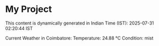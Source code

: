 # My Project

This content is dynamically generated in Indian Time (IST): 2025-07-31 02:20:44 IST


Current Weather in Coimbatore:
Temperature: 24.88 °C
Condition: mist
